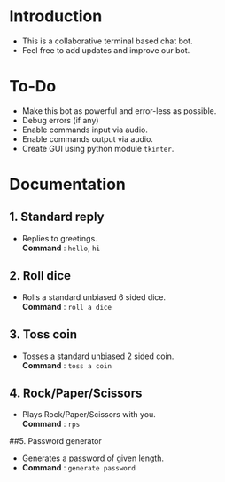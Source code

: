 # Introduction
- This is a collaborative terminal based chat bot.
- Feel free to add updates and improve our bot.

# To-Do
- Make this bot as powerful and error-less as possible.
- Debug errors (if any)
- Enable commands input via audio.
- Enable commands output via audio.
- Create GUI using python module `tkinter`.

# Documentation
## 1. Standard reply
- Replies to greetings.\
**Command** : `hello`, `hi`

## 2. Roll dice
- Rolls a standard unbiased 6 sided dice.\
**Command** : `roll a dice`

## 3. Toss coin
- Tosses a standard unbiased 2 sided coin.\
**Command** : `toss a coin`

## 4. Rock/Paper/Scissors
- Plays Rock/Paper/Scissors with you.\
**Command** : `rps`

##5. Password generator
- Generates a password of given length.
- **Command** : `generate password`
